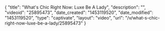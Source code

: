 {
    "title": "What's Chic Right Now: Luxe Be A Lady",
    "description": "",
    "videoid": "25895473",
    "date_created": "1453119520",
    "date_modified": "1453119520",
    "type": "captivate",
    "layout": "video",
    "url": "\/v\/what-s-chic-right-now-luxe-be-a-lady\/25895473"
}